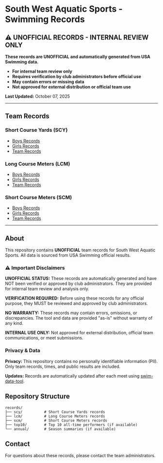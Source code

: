 # South West Aquatic Sports - Swimming Records

## ⚠️ UNOFFICIAL RECORDS - INTERNAL REVIEW ONLY

**These records are UNOFFICIAL and automatically generated from USA Swimming data.**

- **For internal team review only**
- **Requires verification by club administrators before official use**
- **May contain errors or missing data**
- **Not approved for external distribution or official team use**

**Last Updated:** October 07, 2025

---

## Team Records

### Short Course Yards (SCY)

- [Boys Records](records/scy/records-boys.md)
- [Girls Records](records/scy/records-girls.md)
- [Team Records](records/scy/records.md)

### Long Course Meters (LCM)

- [Boys Records](records/lcm/records-boys.md)
- [Girls Records](records/lcm/records-girls.md)
- [Team Records](records/lcm/records.md)

### Short Course Meters (SCM)

- [Boys Records](records/scm/records-boys.md)
- [Girls Records](records/scm/records-girls.md)
- [Team Records](records/scm/records.md)

---

## About

This repository contains **UNOFFICIAL** team records for South West Aquatic Sports. All data is sourced from USA Swimming official results.

### ⚠️ Important Disclaimers

**UNOFFICIAL STATUS:** These records are automatically generated and have NOT been verified or approved by club administrators. They are provided for internal team review and analysis only.

**VERIFICATION REQUIRED:** Before using these records for any official purpose, they MUST be reviewed and approved by club administrators.

**NO WARRANTY:** These records may contain errors, omissions, or discrepancies. The tool and data are provided "as-is" without warranty of any kind.

**INTERNAL USE ONLY:** Not approved for external distribution, official team communications, or meet submissions.

### Privacy & Data

**Privacy:** This repository contains no personally identifiable information (PII). Only team records, times, and public results are included.

**Updates:** Records are automatically updated after each meet using [swim-data-tool](https://github.com/aaryno/swim-data-tool).

## Repository Structure

```
records/
├── scy/          # Short Course Yards records
├── lcm/          # Long Course Meters records
├── scm/          # Short Course Meters records
├── top10/        # Top 10 all-time performers (if available)
└── annual/       # Season summaries (if available)
```

## Contact

For questions about these records, please contact the team administrators.
